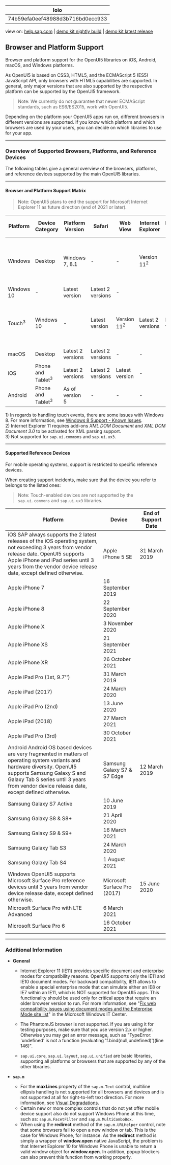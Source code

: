 | loio |
| -----|
| 74b59efa0eef48988d3b716bd0ecc933 |

<div id="loio">

view on: [help.sap.com](https://help.sap.com/viewer/DRAFT/3237636b137e43519a20ad5513c49ccb/latest/en-US/74b59efa0eef48988d3b716bd0ecc933.html) | [demo kit nightly build](https://openui5nightly.hana.ondemand.com/#/topic/74b59efa0eef48988d3b716bd0ecc933) | [demo kit latest release](https://openui5.hana.ondemand.com/#/topic/74b59efa0eef48988d3b716bd0ecc933)</div>
<!-- loio74b59efa0eef48988d3b716bd0ecc933 -->

## Browser and Platform Support

Browser and platform support for the OpenUI5 libraries on iOS, Android, macOS, and Windows platforms.

As OpenUI5 is based on CSS3, HTML5, and the ECMAScript 5 \(ES5\) JavaScript API, only browsers with HTML5 capabilities are supported. In general, only major versions that are also supported by the respective platform can be supported by the OpenUI5 framework.

> Note:
> We currently do not guarantee that newer ECMAScript standards, such as ES6/ES2015, work with OpenUI5.
> 
> 

Depending on the platform your OpenUI5 apps run on, different browsers in different versions are supported. If you know which platform and which browsers are used by your users, you can decide on which libraries to use for your app.

***

### Overview of Supported Browsers, Platforms, and Reference Devices

The following tables give a general overview of the browsers, platforms, and reference devices supported by the main OpenUI5 libraries.

***

#### Browser and Platform Support Matrix

> Note:
> OpenUI5 plans to end the support for Microsoft Internet Explorer 11 as future direction \(end of 2021 or later\).
> 
> 

|Platform|Device Category|Platform Version|Safari|Web View|Internet Explorer|Microsoft Edge|Google Chrome|Mozilla Firefox|SAP Fiori Client|
|--------|---------------|----------------|------|--------|-----------------|--------------|-------------|---------------|----------------|
|Windows|Desktop|Windows 7, 8.1|-|-|Version 11<sup>2</sup>|-|Latest version|Latest version and Extended Support Release \(ESR\)<sup>1</sup>|-|
|Windows 10|-|Latest version|Latest 2 versions|-|
|Touch<sup>3</sup>|Windows 10|-|Latest version|Version 11<sup>2</sup>|Latest 2 versions|Latest version|Latest version and Extended Support Release \(ESR\)|Latest version|
|macOS|Desktop|Latest 2 versions|Latest 2 versions|-|-|-|Latest version<sup>3</sup>|-|-|
|iOS|Phone and Tablet<sup>3</sup>|Latest 2 versions|Latest 2 versions|Latest version|-|-|-|-|Latest version|
|Android|Phone and Tablet<sup>3</sup>|As of version 5|-|-|-|-|Latest version|-|Latest version|

1\) In regards to handling touch events, there are some issues with Windows 8. For more information, see [Windows 8 Support - Known Issues](Windows_8_Support_-_Known_Issues_8168059.md).  
 2\) Internet Explorer 11 requires add-ons *XML DOM Document* and *XML DOM Document 3.0* to be activated for XML parsing support.  
 3\) Not supported for `sap.ui.commons` and `sap.ui.ux3`.  
 

***

#### Supported Reference Devices

For mobile operating systems, support is restricted to specific reference devices.

When creating support incidents, make sure that the device you refer to belongs to the listed ones:

> Note:
> Touch-enabled devices are not supported by the `sap.ui.commons` and `sap.ui.ux3` libraries.
> 
> 

|Platform|Device|End of Support Date|
|--------|------|-------------------|
|iOS SAP always supports the 2 latest releases of the iOS operating system, not exceeding 3 years from vendor release date. OpenUI5 supports Apple iPhone and iPad series until 3 years from the vendor device release date, except defined otherwise.|Apple iPhone 5 SE|31 March 2019|
|Apple iPhone 7|16 September 2019|
|Apple iPhone 8|22 September 2020|
|Apple iPhone X|3 November 2020|
|Apple iPhone XS|21 September 2021|
|Apple iPhone XR|26 October 2021|
|Apple iPad Pro \(1st, 9.7''\)|31 March 2019|
|Apple iPad \(2017\)|24 March 2020|
|Apple iPad Pro \(2nd\)|13 June 2020|
|Apple iPad \(2018\)|27 March 2021|
|Apple iPad Pro \(3rd\)|30 October 2021|
|Android Android OS based devices are very fragmented in matters of operating system variants and hardware diversity. OpenUI5 supports Samsung Galaxy S and Galaxy Tab S series until 3 years from vendor device release date, except defined otherwise.|Samsung Galaxy S7 & S7 Edge|12 March 2019|
|Samsung Galaxy S7 Active|10 June 2019|
|Samsung Galaxy S8 & S8+|21 April 2020|
|Samsung Galaxy S9 & S9+|16 March 2021|
|Samsung Galaxy Tab S3|24 March 2020|
|Samsung Galaxy Tab S4|1 August 2021|
|Windows OpenUI5 supports Microsoft Surface Pro reference devices until 3 years from vendor device release date, except defined otherwise.|Microsoft Surface Pro \(2017\)|15 June 2020|
|Microsoft Surface Pro with LTE Advanced|6 March 2021|
|Microsoft Surface Pro 6|16 October 2021|

***

### Additional Information

-   **General**

    -   Internet Explorer 11 \(IE11\) provides specific document and enterprise modes for compatibility reasons. OpenUI5 supports only the IE11 and IE10 document modes. For backward compatibility, IE11 allows to enable a special enterprise mode that can simulate either an IE8 or IE7 within an IE11, which is NOT supported for OpenUI5 apps. This functionality should be used only for critical apps that require an older browser version to run. For more information, see "[Fix web compatibility issues using document modes and the Enterprise Mode site list](https://technet.microsoft.com/itpro/internet-explorer/ie11-deploy-guide/fix-compat-issues-with-doc-modes-and-enterprise-mode-site-list)" in the Microsoft Windows IT Center.

    -   The PhantomJS browser is not supported. If you are using it for testing purposes, make sure that you use version 2.x or higher. Otherwise you may get an error message, such as "TypeError: 'undefined' is not a function \(evaluating 'f.bind\(null,undefined\)'\)\(line 146\)".

    -   `sap.ui.core`, `sap.ui.layout`, `sap.ui.unified` are basic libraries, supporting all platforms or browsers that are supported by any of the other libraries.

-   **`sap.m`**
    -   For the **maxLines** property of the `sap.m.Text` control, multiline ellipsis handling is not supported for all browsers and devices and is not supported at all for right-to-left text direction. For more information, see [Visual Degradations](Visual_Degradations_f08f296.md).
    -   Certain new or more complex controls that do not yet offer mobile device support also do not support Windows Phone at this time, such as: `sap.m.FacetFilter` and `sap.m.MultiComboBox`.
    -   When using the **redirect** method of the `sap.m.URLHelper` control, note that some browsers fail to open a new window or tab. This is the case for Windows Phone, for instance. As the **redirect** method is simply a wrapper of **window.open** native JavaScript, the problem is that Internet Explorer 10 for Windows Phone is unable to return a valid window object for **window.open**. In addition, popup blockers can also prevent this function from working properly.

